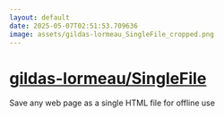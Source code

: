 ```yaml
---
layout: default
date: 2025-05-07T02:51:53.709636
image: assets/gildas-lormeau_SingleFile_cropped.png
---
```


# [gildas-lormeau/SingleFile](https://github.com/gildas-lormeau/SingleFile)

Save any web page as a single HTML file for offline use
